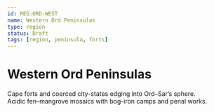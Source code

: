 ```yaml
---
id: REG:ORD-WEST
name: Western Ord Peninsulas
type: region
status: Draft
tags: [region, peninsula, forts]
---
```


# Western Ord Peninsulas

Cape forts and coerced city-states edging into Ord–Sar’s sphere.  
Acidic fen–mangrove mosaics with bog-iron camps and penal works.
